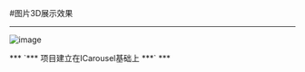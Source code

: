 
#图片3D展示效果
***
![image](https://github.com/hy285585804/HYiCarouselEncapsulation/blob/master/threeD.gif)


</p>
</p>
***
`*** 项目建立在ICarousel基础上 ***`
***